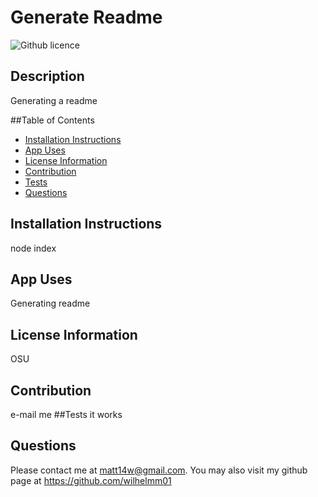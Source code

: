 # Generate Readme
  ![Github licence](http://img.shields.io/badge/license-OSU-red.svg)
## Description

Generating a readme

##Table of Contents
* [Installation Instructions](#installation-instructions)
* [App Uses](#app-uses)
* [License Information](#license-information)
* [Contribution](#contribution)
* [Tests](#tests)
* [Questions](#questions)


## Installation Instructions
node index
## App Uses
Generating readme
## License Information
OSU
## Contribution
e-mail me
##Tests
it works

## Questions
Please contact me at matt14w@gmail.com. You may also visit my github page at https://github.com/wilhelmm01


